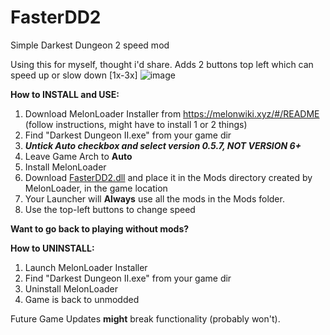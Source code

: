 # FasterDD2
Simple Darkest Dungeon 2 speed mod

Using this for myself, thought i'd share.
Adds 2 buttons top left which can speed up or slow down [1x-3x]
![image](https://github.com/stefanescu/FasterDD2/assets/5994641/ff035176-f4d4-40f9-9d84-fc2d197ae37d)


**How to INSTALL and USE:**
1) Download MelonLoader Installer from https://melonwiki.xyz/#/README (follow instructions, might have to install 1 or 2 things)
2) Find "Darkest Dungeon II.exe" from your game dir
3) _**Untick Auto checkbox and select version 0.5.7, NOT VERSION 6+**_
4) Leave Game Arch to **Auto**
5) Install MelonLoader
6) Download [FasterDD2.dll](https://github.com/stefanescu/FasterDD2/blob/9a364af61ab8a19a1605e564a0a92619c008b6c6/Fasterdd2.dll) and place it in the Mods directory created by MelonLoader, in the  game location
7) Your Launcher will **Always** use all the mods in the Mods folder.
8) Use the top-left buttons to change speed




**Want to go back to playing without mods?**

**How to UNINSTALL:**
1) Launch MelonLoader Installer
2) Find "Darkest Dungeon II.exe" from your game dir
3) Uninstall MelonLoader
4) Game is back to unmodded


Future Game Updates **might** break functionality (probably won't).
